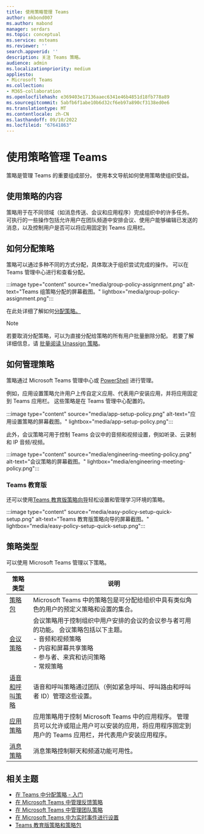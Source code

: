 ```yaml
---
title: 使用策略管理 Teams
author: mkbond007
ms.author: mabond
manager: serdars
ms.topic: conceptual
ms.service: msteams
ms.reviewer: ''
search.appverid: ''
description: 关注 Teams 策略。
audience: admin
ms.localizationpriority: medium
appliesto:
- Microsoft Teams
ms.collection:
- M365-collaboration
ms.openlocfilehash: e369403e17136aaec6341e46b4851d18fb778a89
ms.sourcegitcommit: 5abfb6f1abe10b6d32cf6eb97a890cf3138ed0e6
ms.translationtype: MT
ms.contentlocale: zh-CN
ms.lasthandoff: 09/10/2022
ms.locfileid: "67641863"
---
```

# <a name="manage-teams-with-policies"></a>使用策略管理 Teams

策略是管理 Teams 的重要组成部分。 使用本文导航如何使用策略使组织受益。

## <a name="what-you-use-policies-for"></a>使用策略的内容

策略用于在不同领域（如消息传送、会议和应用程序）完成组织中的许多任务。 可执行的一些操作包括允许用户在团队频道中安排会议、使用户能够编辑已发送的消息，以及控制用户是否可以将应用固定到 Teams 应用栏。

## <a name="how-to-assign-policies"></a>如何分配策略

策略可以通过多种不同的方式分配，具体取决于组织尝试完成的操作。 可以在 Teams 管理中心进行和查看分配。

:::image type="content" source="media/group-policy-assignment.png" alt-text="Teams 组策略分配的屏幕截图。" lightbox="media/group-policy-assignment.png":::

在此处详细了解如何[分配策略。](policy-assignment-overview.md)

> [!NOTE]
> 若要取消分配策略，可以为直接分配给策略的所有用户批量删除分配。 若要了解详细信息，请 [批量阅读 Unassign 策略](assign-policies-users-and-groups.md#unassign-policies-in-bulk)。

## <a name="how-to-manage-policies"></a>如何管理策略

策略通过 Microsoft Teams 管理中心或 [PowerShell](./teams-powershell-managing-teams.md#manage-policies-via-powershell) 进行管理。

例如，应用设置策略允许用户上传自定义应用、代表用户安装应用，并将应用固定到 Teams 应用栏。 这些策略是在 Teams 管理中心配置的。

:::image type="content" source="media/app-setup-policy.png" alt-text="应用设置策略的屏幕截图。" lightbox="media/app-setup-policy.png":::

此外，会议策略可用于控制 Teams 会议中的音频和视频设置，例如听录、云录制和 IP 音频/视频。

:::image type="content" source="media/engineering-meeting-policy.png" alt-text="会议策略的屏幕截图。" lightbox="media/engineering-meeting-policy.png":::

### <a name="teams-for-education"></a>Teams 教育版

还可以使用[Teams 教育版策略向导](easy-policy-setup-edu.md)轻松设置和管理学习环境的策略。

:::image type="content" source="media/easy-policy-setup-quick-setup.png" alt-text="Teams 教育版策略向导的屏幕截图。" lightbox="media/easy-policy-setup-quick-setup.png":::

## <a name="types-of-policies"></a>策略类型

可以使用 Microsoft Teams 管理以下策略。

策略类型 | 说明
------------|------------
[策略包](manage-policy-packages.md) | Microsoft Teams 中的策略包是可分配给组织中具有类似角色的用户的预定义策略和设置的集合。
[会议策略](meeting-policies-overview.md) | 会议策略用于控制组织中用户安排的会议的会议参与者可用的功能。 会议策略包括以下主题。<br> - 音频和视频策略<br> - 内容和屏幕共享策略<br> - 参与者、来宾和访问策略<br> - 常规策略
[语音和呼叫策略](voice-and-calling-policies.md)| 语音和呼叫策略通过团队（例如紧急呼叫、呼叫路由和呼叫者 ID）管理这些设置。
[应用策略](app-policies.md)| 应用策略用于控制 Microsoft Teams 中的应用程序。 管理员可以允许或阻止用户可以安装的应用，将应用程序固定到用户的 Teams 应用栏，并代表用户安装应用程序。
[消息策略](messaging-policies-in-teams.md)| 消息策略控制聊天和频道功能可用性。

## <a name="related-topics"></a>相关主题

* [在 Teams 中分配策略 - 入门](policy-assignment-overview.md)
* [在 Microsoft Teams 中管理反馈策略](manage-feedback-policies-in-teams.md)
* [在 Microsoft Teams 中管理团队策略](teams-policies.md)
* [在 Microsoft Teams 中为实时事件进行设置](teams-live-events/set-up-for-teams-live-events.md)
* [Teams 教育版策略和策略包](policy-packages-edu.md)

